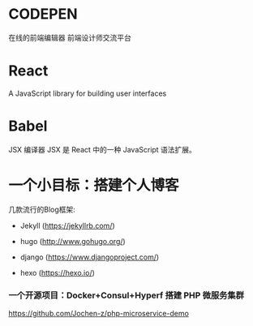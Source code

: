 # CODEPEN #
在线的前端编辑器
前端设计师交流平台

# React #
A JavaScript library for building user interfaces

# Babel #
JSX 编译器
JSX 是 React 中的一种 JavaScript 语法扩展。

# 一个小目标：搭建个人博客 #

  几款流行的Blog框架:

* Jekyll (https://jekyllrb.com/)

* hugo (http://www.gohugo.org/)

* django (https://www.djangoproject.com/)

* hexo (https://hexo.io/)
  
### 一个开源项目：Docker+Consul+Hyperf 搭建 PHP 微服务集群
https://github.com/Jochen-z/php-microservice-demo